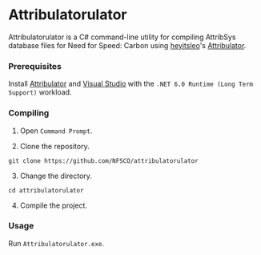 # Attribulatorulator
Attribulatorulator is a C# command-line utility for compiling AttribSys database files for Need for Speed: Carbon using [heyitsleo](https://github.com/leocodes21)'s [Attribulator](https://github.com/NFSTools/Attribulator).

### Prerequisites
Install [Attribulator](https://github.com/NFSTools/Attribulator) and [Visual Studio](https://visualstudio.microsoft.com) with the `.NET 6.0 Runtime (Long Term Support)` workload.

### Compiling
1. Open `Command Prompt`.

2. Clone the repository.

```
git clone https://github.com/NFSCO/attribulatorulator
```

3. Change the directory.

```
cd attribulatorulator
```

4. Compile the project.

### Usage
Run `Attribulatorulator.exe`.
